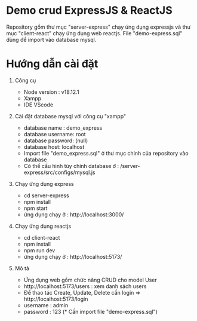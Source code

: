 # Demo crud ExpressJS & ReactJS

Repository gồm thư mục "server-express" chạy ứng dụng expressjs và thư mục "client-react" chạy ứng dụng web reactjs.
File "demo-express.sql" dùng để import vào database mysql.

# Hướng dẫn cài đặt

1. Công cụ
   - Node version : v18.12.1
   - Xampp
   - IDE VScode

3. Cài đặt database mysql với công cụ "xampp"

   - database name : demo_express
   - database username: root
   - database password: (null)
   - database host: localhost
   - Import file "demo_express.sql" ở thư mục chinh của repository vào database
   - Có thể cấu hình tùy chỉnh database ở : /server-express/src/configs/mysql.js
4. Chạy ứng dụng express

   - cd server-express
   - npm install
   - npm start
   - ứng dụng chạy ở : http://localhost:3000/

5. Chạy ứng dụng reactjs

   - cd client-react
   - npm install
   - npm run dev
   - ứng dụng chạy ở : http://localhost:5173/

6. Mô tả

   - Ứng dụng web gồm chức năng CRUD cho model User
   - http://localhost:5173/users : xem danh sách users
   - Để thao tác Create, Update, Delete cần login => http://localhost:5173/login
   - username : admin
   - password : 123
     (\* Cần import file "demo-express.sql")
